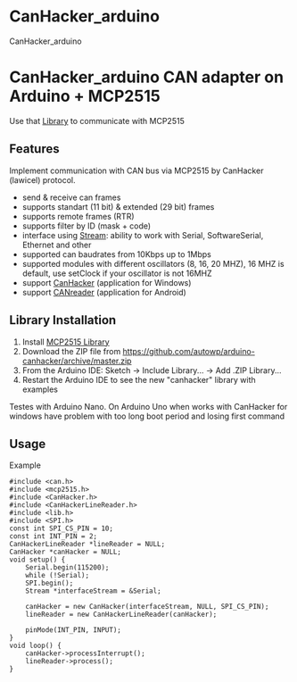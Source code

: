 # CanHacker_arduino
CanHacker_arduino
# CanHacker_arduino CAN adapter on Arduino + MCP2515

Use that [Library](https://github.com/deepalarm/MCP2515_Arduino.git) to communicate with MCP2515

## Features

Implement communication with CAN bus via MCP2515 by CanHacker (lawicel) protocol.

- send & receive can frames
- supports standart (11 bit) & extended (29 bit) frames
- supports remote frames (RTR)
- supports filter by ID (mask + code)
- interface using [Stream](https://www.arduino.cc/en/Reference/Stream): ability to work with Serial, SoftwareSerial, Ethernet and other
- supported can baudrates from 10Kbps up to 1Mbps
- supported modules with different oscillators (8, 16, 20 MHZ), 16 MHZ is default, use setClock if your oscillator is not 16MHZ
- support [CanHacker](http://www.mictronics.de/projects/usb-can-bus/) (application for Windows)
- support [CANreader](https://github.com/autowp/CANreader) (application for Android)

## Library Installation

1. Install [MCP2515 Library](https://github.com/deepalarm/MCP2515_Arduino.git)
2. Download the ZIP file from https://github.com/autowp/arduino-canhacker/archive/master.zip
3. From the Arduino IDE: Sketch -> Include Library... -> Add .ZIP Library...
4. Restart the Arduino IDE to see the new "canhacker" library with examples

Testes with Arduino Nano.
On Arduino Uno when works with CanHacker for windows have problem with too long boot period and losing first command

## Usage

Example

```
#include <can.h>
#include <mcp2515.h>
#include <CanHacker.h>
#include <CanHackerLineReader.h>
#include <lib.h>
#include <SPI.h>
const int SPI_CS_PIN = 10;
const int INT_PIN = 2;
CanHackerLineReader *lineReader = NULL;
CanHacker *canHacker = NULL;
void setup() {
    Serial.begin(115200);
    while (!Serial);
    SPI.begin();
    Stream *interfaceStream = &Serial;
    
    canHacker = new CanHacker(interfaceStream, NULL, SPI_CS_PIN);
    lineReader = new CanHackerLineReader(canHacker);
    
    pinMode(INT_PIN, INPUT);
}
void loop() {
    canHacker->processInterrupt();
    lineReader->process();
}
```

